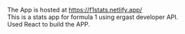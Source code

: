 The App is hosted at https://f1stats.netlify.app/<br>
This is a stats app for formula 1 using ergast developer API.<br>
Used React to build the APP.
